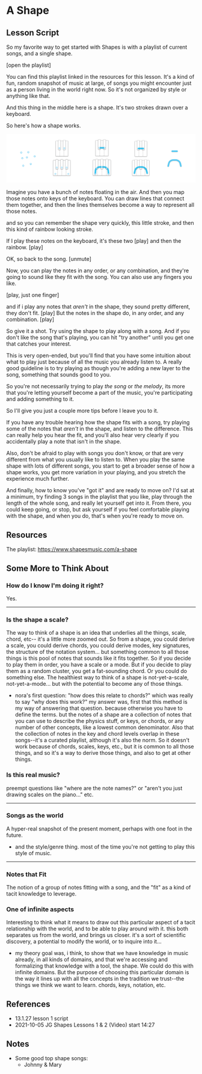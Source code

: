 # A Shape

## Lesson Script

So my favorite way to get started with Shapes is with a playlist of current songs, and a single shape.

[open the playlist]

You can find this playlist linked in the resources for this lesson. It's a kind of fun, random snapshot of music at large, of songs you might encounter just as a person living in the world right now. So it's not organized by style or anything like that.

And this thing in the middle here is a shape. It's two strokes drawn over a keyboard.

So here's how a shape works.

![dots to shape](/media/21.3.7%20dots_to_shape.png)

Imagine you have a bunch of notes floating in the air.
And then you map those notes onto keys of the keyboard.
You can draw lines that connect them together,
and then the lines themselves become a way to represent all those notes.

and so you can remember the shape very quickly, this little stroke, and then this kind of rainbow looking stroke.

If I play these notes on the keyboard, it's these two
[play]
and then the rainbow.
[play]

OK, so back to the song.
[unmute]

Now, you can play the notes in any order, or any combination, and they're going to sound like they fit with the song. You can also use any fingers you like.

[play, just one finger]

and if i play any notes that *aren't* in the shape, they sound pretty different, they don't fit.
[play]
But the notes in the shape do, in any order, and any combination.
[play]

So give it a shot. Try using the shape to play along with a song. And if you don't like the song that's playing, you can hit "try another" until you get one that catches your interest.

This is very open-ended, but you'll find that you have some intuition about what to play just because of all the music you already listen to. A really good guideline is to try playing as though you're adding a new layer to the song, something that sounds good to you.

So you're not necessarily trying to play *the song* or *the melody*, its more that you're letting yourself become a part of the music, you're participating and adding something to it.

So I'll give you just a couple more tips before I leave you to it.

If you have any trouble hearing how the shape fits with a song, try playing some of the notes that *aren't* in the shape, and listen to the difference. This can really help you hear the fit, and you'll also hear very clearly if you accidentally play a note that isn't in the shape.

Also, don't be afraid to play with songs you don't know, or that are very different from what you usually like to listen to. When you play the same shape with lots of different songs, you start to get a broader sense of how a shape works, you get more variation in your playing, and you stretch the experience much further.

And finally, how to know you've "got it" and are ready to move on? I'd sat at a minimum, try finding 3 songs in the playlist that you like, play through the length of the whole song, and really let yourself get into it. From there, you could keep going, or stop, but ask yourself if you feel comfortable playing with the shape, and when you do, that's when you're ready to move on.


## Resources

The playlist:
https://www.shapesmusic.com/a-shape


## Some More to Think About

### How do I know I'm doing it right?
Yes.

---

### Is the shape a scale?
The way to think of a shape is an idea that underlies all the things, scale, chord, etc-- it's a little more zoomed out. So from a shape, you could derive a scale, you could derive chords, you could derive modes, key signatures, the structure of the notation system... but something common to all those things is this pool of notes that sounds like it fits together. So if you decide to play them in order, you have a scale or a mode. But if you decide to play them as a random cluster, you get a fat-sounding chord. Or you could do something else. The healthiest way to think of a shape is not-yet-a-scale, not-yet-a-mode... but with the potential to become any of those things.

- nora's first question: "how does this relate to chords?" which was really to say "why does this work?" my answer was, first that this method is my way of answering that question. because otherwise you have to define the terms. but the notes of a shape are a collection of notes that you can use to describe the physics stuff, or keys, or chords, or any number of other concepts, like a lowest common denominator. Also that the collection of notes in the key and chord levels overlap in these songs--it's a curated playlist, although it's also the norm. So it doesn't work because of chords, scales, keys, etc., but it is common to all those things, and so it's a way to derive those things, and also to get at other things.

### Is this real music?
preempt questions like "where are the note names?" or "aren't you just drawing scales on the piano..." etc.

---

### Songs as the world
A hyper-real snapshot of the present moment, perhaps with one foot in the future.

- and the style/genre thing. most of the time you're not getting to play this style of music.

---

### Notes that Fit  
The notion of a group of notes fitting with a song, and the "fit" as a kind of tacit knowledge to leverage.

### One of infinite aspects
Interesting to think what it means to draw out this particular aspect of a tacit relationship with the world, and to be able to play around with it. this both separates us from the world, and brings us closer. it's a sort of scientific discovery, a potential to modify the world, or to inquire into it...

- my theory goal was, i think, to show that we have knowledge in music already, in all kinds of domains, and that we're accessing and formalizing that knowledge with a tool, the shape. We could do this with infinite domains. But the purpose of choosing this particular domain is the way it lines up with all the concepts in the tradition we trust--the things we think we want to learn. chords, keys, notation, etc.


## References

  - 13.1.27 lesson 1 script
  - 2021-10-05 JG Shapes Lessons 1 & 2 (Video) start 14:27


## Notes

- Some good top shape songs:
  - Johnny & Mary
